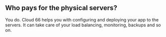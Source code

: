


## Who pays for the physical servers?

You do. Cloud 66 helps you with configuring and deploying your app to the servers. It can take care of your load balancing, monitoring, backups and so on.
